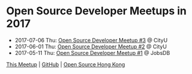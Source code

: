 # Open Source Developer Meetups in 2017

* 2017-07-06 Thu: [Open Source Developer Meetup #3](07) @ CityU
* 2017-06-01 Thu: [Open Source Developer Meetup #2](06) @ CityU
* 2017-05-11 Thu: [Open Source Developer Meetup #1](05) @ JobsDB

[This Meetup](http://devmeetup.opensource.hk) | [GitHub](https://github.com/opensourcehk/devmeetup/tree/master/2017) | [Open Source Hong Kong](https://opensource.hk)
